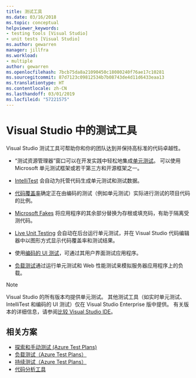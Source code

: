 ```yaml
---
title: 测试工具
ms.date: 03/16/2018
ms.topic: conceptual
helpviewer_keywords:
- testing tools [Visual Studio]
- unit tests [Visual Studio]
ms.author: gewarren
manager: jillfra
ms.workload:
- multiple
author: gewarren
ms.openlocfilehash: 7bcb75da8a21090450c18080240f76ae17c10281
ms.sourcegitcommit: 87d7123c09812534b7b08743de4d11d6433eaa13
ms.translationtype: HT
ms.contentlocale: zh-CN
ms.lasthandoff: 03/01/2019
ms.locfileid: "57221575"
---
```

# <a name="testing-tools-in-visual-studio"></a>Visual Studio 中的测试工具

Visual Studio 测试工具可帮助你和你的团队达到并保持高标准的代码卓越性。

- “测试资源管理器”窗口可以在开发实践中轻松地集成[单元测试](../test/unit-test-your-code.md)。 可以使用 Microsoft 单元测试框架或若干第三方和开源框架之一。

- [IntelliTest](../test/generate-unit-tests-for-your-code-with-intellitest.md) 会自动为托管代码生成单元测试和测试数据。

- [代码覆盖率](../test/using-code-coverage-to-determine-how-much-code-is-being-tested.md)确定正在由编码的测试（例如单元测试）实际进行测试的项目代码的比例。

- [Microsoft Fakes](../test/isolating-code-under-test-with-microsoft-fakes.md) 将应用程序的其余部分替换为存根或填充码，有助于隔离受测代码。

- [Live Unit Testing](../test/live-unit-testing.md) 会自动在后台运行单元测试，并在 Visual Studio 代码编辑器中以图形方式显示代码覆盖率和测试结果。

- 使用[编码的 UI 测试](../test/use-ui-automation-to-test-your-code.md)，可通过其用户界面测试应用程序。

- [负载测试](../test/quickstart-create-a-load-test-project.md)通过运行单元测试和 Web 性能测试来模拟服务器应用程序上的负载。

> [!NOTE]
> Visual Studio 的所有版本均提供单元测试。 其他测试工具（如实时单元测试、IntelliTest 和编码的 UI 测试）仅在 Visual Studio Enterprise 版中提供。 有关版本的详细信息，请参阅[比较 Visual Studio IDE](https://visualstudio.microsoft.com/vs/compare/)。

## <a name="related-scenarios"></a>相关方案

* [探索和手动测试 (Azure Test Plans)](/azure/devops/test/index?view=vsts)
* [负载测试（Azure Test Plans）](/azure/devops/test/load-test/index?view=vsts)
* [持续测试（Azure Test Plans）](/azure/devops/pipelines/test/getting-started-with-continuous-testing?view=vsts)
* [代码分析工具](../code-quality/code-analysis-for-managed-code-overview.md)
